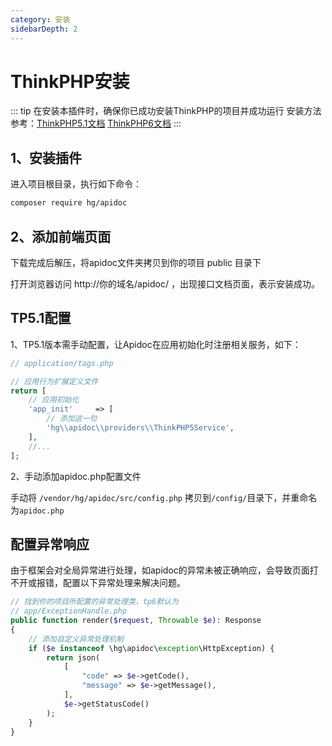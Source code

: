 ```yaml
---
category: 安装
sidebarDepth: 2
---
```


<script setup lang="ts">
import DownloadFe from "@DownloadFe";
</script>

# ThinkPHP安装

::: tip 在安装本插件时，确保你已成功安装ThinkPHP的项目并成功运行
安装方法参考：[ThinkPHP5.1文档](https://www.kancloud.cn/manual/thinkphp5_1/353948)
[ThinkPHP6文档](https://www.kancloud.cn/manual/thinkphp6_0/1037481)
:::



## 1、安装插件
进入项目根目录，执行如下命令：
```sh
composer require hg/apidoc
```


## 2、添加前端页面

<ClientOnly>
<DownloadFe ></DownloadFe>
</ClientOnly>


下载完成后解压，将apidoc文件夹拷贝到你的项目 public 目录下

打开浏览器访问   http://你的域名/apidoc/ ，出现接口文档页面，表示安装成功。



## TP5.1配置

1、TP5.1版本需手动配置，让Apidoc在应用初始化时注册相关服务，如下：

```php
// application/tags.php

// 应用行为扩展定义文件
return [
    // 应用初始化
    'app_init'     => [
        // 添加这一句
        'hg\\apidoc\\providers\\ThinkPHP5Service',
    ],
    //...
];
```

2、手动添加apidoc.php配置文件

手动将 `/vendor/hg/apidoc/src/config.php` 拷贝到`/config/`目录下，并重命名为`apidoc.php`


## 配置异常响应

由于框架会对全局异常进行处理，如apidoc的异常未被正确响应，会导致页面打不开或报错，配置以下异常处理来解决问题。

```php
// 找到你的项目所配置的异常处理类，tp6默认为
// app/ExceptionHandle.php
public function render($request, Throwable $e): Response
{
    // 添加自定义异常处理机制
    if ($e instanceof \hg\apidoc\exception\HttpException) {
        return json(
            [
                "code" => $e->getCode(),
                "message" => $e->getMessage(),
            ],
            $e->getStatusCode()
        );
    }
}
```


